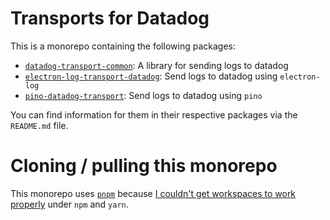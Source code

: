 # Transports for Datadog

This is a monorepo containing the following packages:

- [`datadog-transport-common`](https://github.com/theogravity/datadog-transports/tree/main/packages/datadog-transport-common): A library for sending logs to datadog
- [`electron-log-transport-datadog`](https://github.com/theogravity/datadog-transports/tree/main/packages/electron-log-transport-datadog): Send logs to datadog using `electron-log`
- [`pino-datadog-transport`](https://github.com/theogravity/datadog-transports/tree/main/packages/pino-datadog-transport): Send logs to datadog using `pino`

You can find information for them in their respective packages via the `README.md` file.

# Cloning / pulling this monorepo

This monorepo uses [`pnpm`](https://pnpm.io/) because [I couldn't
get workspaces to work properly](https://github.com/vercel/turbo/issues/7910#issuecomment-2041209008) under `npm` and `yarn`.
